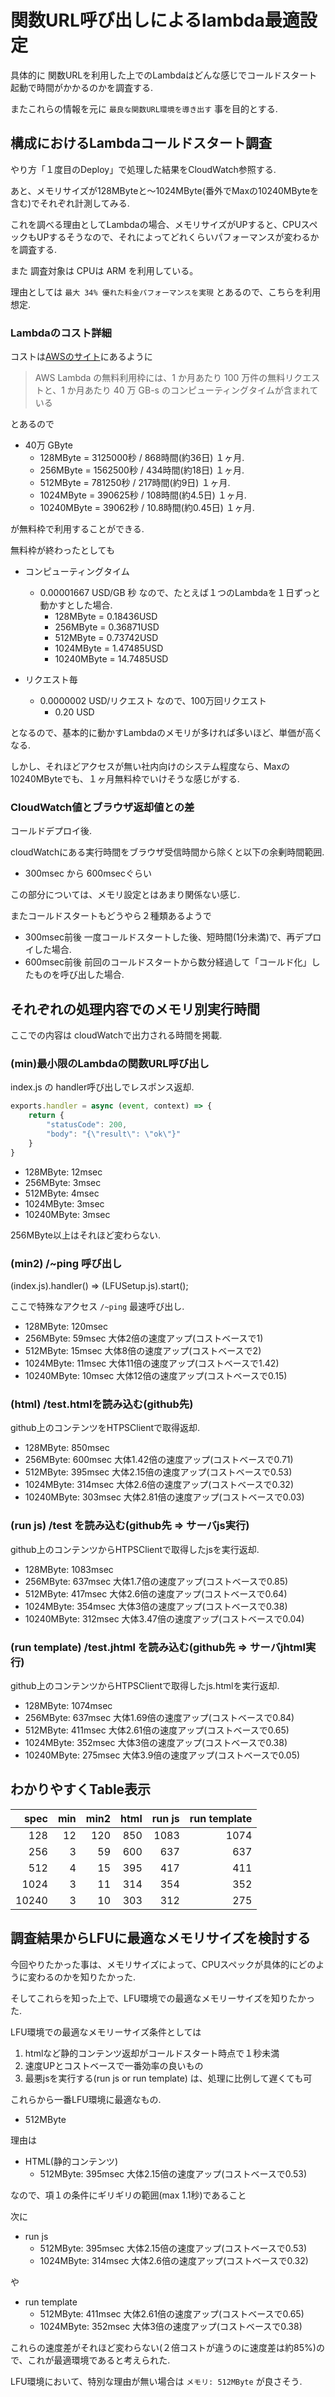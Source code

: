# 関数URL呼び出しによるlambda最適設定

具体的に 関数URLを利用した上でのLambdaはどんな感じでコールドスタート起動で時間がかかるのかを調査する.

またこれらの情報を元に `最良な関数URL環境を導き出す` 事を目的とする.

## 構成におけるLambdaコールドスタート調査

やり方「１度目のDeploy」で処理した結果をCloudWatch参照する.

あと、メモリサイズが128MByteと～1024MByte(番外でMaxの10240MByteを含む)でそれぞれ計測してみる.

これを調べる理由としてLambdaの場合、メモリサイズがUPすると、CPUスペックもUPするそうなので、それによってどれくらいパフォーマンスが変わるかを調査する.

また 調査対象は CPUは ARM を利用している。

理由としては `最大 34% 優れた料金パフォーマンスを実現` とあるので、こちらを利用想定.

### Lambdaのコスト詳細

コストは[AWSのサイト](https://docs.aws.amazon.com/ja_jp/whitepapers/latest/how-aws-pricing-works/aws-lambda.html)にあるように
> AWS Lambda の無料利用枠には、1 か月あたり 100 万件の無料リクエストと、1 か月あたり 40 万 GB-s のコンピューティングタイムが含まれている

とあるので

- 40万 GByte
  - 128MByte = 3125000秒 / 868時間(約36日) １ヶ月.
  - 256MByte = 1562500秒 / 434時間(約18日) １ヶ月.
  - 512MByte = 781250秒 / 217時間(約9日) １ヶ月.
  - 1024MByte = 390625秒 / 108時間(約4.5日) １ヶ月.
  - 10240MByte = 39062秒 / 10.8時間(約0.45日) １ヶ月.

が無料枠で利用することができる.

無料枠が終わったとしても

- コンピューティングタイム
  - 0.00001667 USD/GB 秒
  なので、たとえば１つのLambdaを１日ずっと動かすとした場合.
    - 128MByte = 0.18436USD
    - 256MByte = 0.36871USD
    - 512MByte = 0.73742USD
    - 1024MByte = 1.47485USD
    - 10240MByte = 14.7485USD

- リクエスト毎
  - 0.0000002 USD/リクエスト
  なので、100万回リクエスト
    - 0.20 USD

となるので、基本的に動かすLambdaのメモリが多ければ多いほど、単価が高くなる.

しかし、それほどアクセスが無い社内向けのシステム程度なら、Maxの10240MByteでも、１ヶ月無料枠でいけそうな感じがする.

### CloudWatch値とブラウザ返却値との差

コールドデプロイ後.

cloudWatchにある実行時間をブラウザ受信時間から除くと以下の余剰時間範囲.

- 300msec から 600msecぐらい

この部分については、メモリ設定とはあまり関係ない感じ.

またコールドスタートもどうやら２種類あるようで

- 300msec前後
  一度コールドスタートした後、短時間(1分未満)で、再デプロイした場合.
- 600msec前後
  前回のコールドスタートから数分経過して「コールド化」したものを呼び出した場合.

## それぞれの処理内容でのメモリ別実行時間

ここでの内容は cloudWatchで出力される時間を掲載.

### (min)最小限のLambdaの関数URL呼び出し

index.js の handler呼び出しでレスポンス返却.

~~~js
exports.handler = async (event, context) => {
    return {
        "statusCode": 200,
        "body": "{\"result\": \"ok\"}"
    }
}
~~~

- 128MByte: 12msec
- 256MByte: 3msec
- 512MByte: 4msec
- 1024MByte: 3msec
- 10240MByte: 3msec

256MByte以上はそれほど変わらない.

### (min2) /~ping 呼び出し

(index.js).handler() => (LFUSetup.js).start();

ここで特殊なアクセス `/~ping` 最速呼び出し.

- 128MByte: 120msec
- 256MByte: 59msec
  大体2倍の速度アップ(コストベースで1)
- 512MByte: 15msec
  大体8倍の速度アップ(コストベースで2)
- 1024MByte: 11msec
  大体11倍の速度アップ(コストベースで1.42)
- 10240MByte: 10msec
  大体12倍の速度アップ(コストベースで0.15)

### (html) /test.htmlを読み込む(github先)

github上のコンテンツをHTPSClientで取得返却.

- 128MByte: 850msec
- 256MByte: 600msec
  大体1.42倍の速度アップ(コストベースで0.71)
- 512MByte: 395msec
  大体2.15倍の速度アップ(コストベースで0.53)
- 1024MByte: 314msec
  大体2.6倍の速度アップ(コストベースで0.32)
- 10240MByte: 303msec
  大体2.81倍の速度アップ(コストベースで0.03)

### (run js) /test を読み込む(github先 => サーバjs実行)

github上のコンテンツからHTPSClientで取得したjsを実行返却.

- 128MByte: 1083msec
- 256MByte: 637msec
  大体1.7倍の速度アップ(コストベースで0.85)
- 512MByte: 417msec
  大体2.6倍の速度アップ(コストベースで0.64)
- 1024MByte: 354msec
  大体3倍の速度アップ(コストベースで0.38)
- 10240MByte: 312msec
  大体3.47倍の速度アップ(コストベースで0.04)

### (run template) /test.jhtml を読み込む(github先 => サーバjhtml実行)

github上のコンテンツからHTPSClientで取得したjs.htmlを実行返却.

- 128MByte: 1074msec
- 256MByte: 637msec
  大体1.69倍の速度アップ(コストベースで0.84)
- 512MByte: 411msec
  大体2.61倍の速度アップ(コストベースで0.65)
- 1024MByte: 352msec
  大体3倍の速度アップ(コストベースで0.38)
- 10240MByte: 275msec
  大体3.9倍の速度アップ(コストベースで0.05)

## わかりやすくTable表示

|spec|min|min2|html|run js|run template|
|---:|--:|---:|---:|-----:|-----------:|
|128|12|120|850|1083|1074|
|256|3|59|600|637|637|
|512|4|15|395|417|411|
|1024|3|11|314|354|352|
|10240|3|10|303|312|275|

## 調査結果からLFUに最適なメモリサイズを検討する

今回やりたかった事は、メモリサイズによって、CPUスペックが具体的にどのように変わるのかを知りたかった.

そしてこれらを知った上で、LFU環境での最適なメモリーサイズを知りたかった.

LFU環境での最適なメモリーサイズ条件としては

1. htmlなど静的コンテンツ返却がコールドスタート時点で１秒未満
2. 速度UPとコストベースで一番効率の良いもの
3. 最悪jsを実行する(run js or run template) は、処理に比例して遅くても可

これらから一番LFU環境に最適なもの.

- 512MByte

理由は

- HTML(静的コンテンツ)
  - 512MByte: 395msec
    大体2.15倍の速度アップ(コストベースで0.53)

なので、項１の条件にギリギリの範囲(max 1.1秒)であること

次に

- run js
  - 512MByte: 395msec
    大体2.15倍の速度アップ(コストベースで0.53)
  - 1024MByte: 314msec
    大体2.6倍の速度アップ(コストベースで0.32)

や

- run template
  - 512MByte: 411msec
    大体2.61倍の速度アップ(コストベースで0.65)
  - 1024MByte: 352msec
    大体3倍の速度アップ(コストベースで0.38)

これらの速度差がそれほど変わらない(２倍コストが違うのに速度差は約85%)ので、これが最適環境であると考えられた.

LFU環境において、特別な理由が無い場合は `メモリ: 512MByte` が良さそう.
